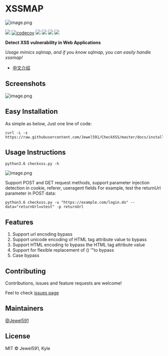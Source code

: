 # XSSMAP

![image.png](https://i.loli.net/2020/08/16/AxjZF1HVKT6RdBD.png)

[![](https://img.shields.io/travis/com/Jewel591/CheckXSS)](https://travis-ci.com/github/Jewel591/CheckXSS) [![codecov](https://codecov.io/gh/Jewel591/CheckXSS/branch/master/graph/badge.svg)](https://codecov.io/gh/Jewel591/CheckXSS) [![](https://img.shields.io/badge/version-0.1.1-bule.svg)](https://img.shields.io/github/license/Jewel591/CheckXSS)
[![](https://img.shields.io/badge/python-3.6-bule.svg)](https://www.python.org/) [![](https://img.shields.io/github/license/Jewel591/CheckXSS)](https://github.com/Jewel591/CheckXSS/tree/master) ![](https://img.shields.io/github/repo-size/Jewel591/CheckXSS) 

**Detect XSS vulnerability in  Web Applications**

*Usage mimics sqlmap, and if you know sqlmap, you can easily handle xssmap!*

- [中文介绍](https://github.com/Jewel591/xssmap/blob/master/docs/README_ZH.md)

## Screenshots
![image.png](https://i.loli.net/2020/08/16/dAWR9LIlFK2JS1Z.png)

## Easy Installation
As simple as below, Just one line of code:
```
curl -L -s https://raw.githubusercontent.com/Jewel591/CheckXSS/master/docs/install.sh|bash
```

## Usage Instructions
`python3.6 checkxss.py -h`

![image.png](https://i.loli.net/2020/08/16/ynsxozhfCp2wYLX.png)

Support POST and GET request methods, support parameter injection detection in cookie, referer, useragent fields
For example, test the returnUrl parameter in POST data:

`python3.6 checkxss.py -u "https://example.com/login.do" --data="returnUrl=utest" -p returnUrl` 


## Features
1. Support url encoding bypass
2. Support unicode encoding of HTML tag attribute value to bypass
3. Support HTML encoding to bypass the HTML tag attribute value
4. Support for flexible replacement of () '"to bypass
5. Case bypass

## Contributing

Contributions, issues and feature requests are welcome!

Feel to check [issues page](https://github.com/Jewel591/CheckXSS/issues)

## Maintainers

[@Jewel591](https://github.com/Jewel591)



## License

MIT © Jewel591, Kyle



